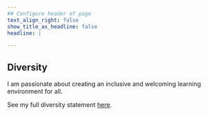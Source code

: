 ```yaml
---
## Configure header of page
text_align_right: false
show_title_as_headline: false
headline: |

---
```


<!-- this is a subheadline -->

## Diversity
I am passionate about creating an inclusive and welcoming learning environment for all.  

See my full diversity statement [here](./diversity.pdf). 